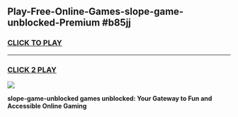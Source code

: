 
## Play-Free-Online-Games-slope-game-unblocked-Premium #b85jj
<h3>
<a href="https://premium.freeplayer.one?title=slope-game-unblocked&ref=8M">CLICK TO PLAY</a></h3>
<hr>

<h3>
<a href="https://premium.freeplayer.one?title=slope-game-unblocked&ref=8M">CLICK 2 PLAY</a>
  
</h3>

<a href="https://premium.freeplayer.one?title=slope-game-unblocked&ref=8M"><img src="https://clearcache.store/games.png"></a>


**slope-game-unblocked games unblocked: Your Gateway to Fun and Accessible Online Gaming**
